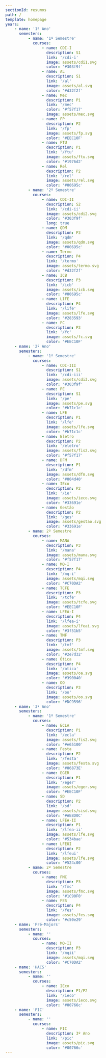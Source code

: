 ```yaml
---
sectionId: resumos
path: /
template: homepage
years:
    - name: '1º Ano'
      semesters:
          - name: '1º Semestre'
            courses:
                - name: CDI-I
                  description: S1
                  link: '/cdi-i'
                  image: assets/cdi1.svg
                  color: '#303f9f'
                - name: AL
                  description: S1
                  link: '/al'
                  image: assets/al.svg
                  color: '#d32f2f'
                - name: Mec
                  description: P1
                  link: '/mec'
                  color: '#f57f17'
                  image: assets/mec.svg
                - name: FP
                  description: P2
                  link: '/fp'
                  image: assets/fp.svg
                  color: '#EEC10F'
                - name: FTU
                  description: P1
                  link: '/ftu'
                  image: assets/ftu.svg
                  color: '#1976d2'
                - name: Rel
                  description: P2
                  link: '/rel'
                  image: assets/rel.svg
                  color: '#00695c'
          - name: '2º Semestre'
            courses:
                - name: CDI-II
                  description: S2
                  link: '/cdi-ii'
                  image: assets/cdi2.svg
                  color: '#303f9f'
                  long: true
                - name: QDM
                  description: P3
                  link: '/qdm'
                  image: assets/qdm.svg
                  color: '#00695c'
                - name: Termo
                  description: P4
                  link: '/termo'
                  image: assets/termo.svg
                  color: '#d32f2f'
                - name: ICB
                  description: P3
                  link: '/icb'
                  image: assets/icb.svg
                  color: '#00695c'
                - name: LIFE
                  description: P4
                  link: '/life'
                  image: assets/lfe.svg
                  color: '#283593'
                - name: FC
                  description: P3
                  link: '/fc'
                  image: assets/fc.svg
                  color: '#EEC10F'
    - name: '2º Ano'
      semesters:
          - name: '1º Semestre'
            courses:
                - name: CDI-III
                  description: S1
                  link: '/cdi-iii'
                  image: assets/cdi3.svg
                  color: '#303f9f'
                - name: PE
                  description: S1
                  link: '/pe'
                  image: assets/pe.svg
                  color: '#b71c1c'
                - name: LFE
                  description: P1
                  link: '/lfe'
                  image: assets/lfe.svg
                  color: '#b71c1c'
                - name: Eletro
                  description: P2
                  link: '/eletro'
                  image: assets/fis2.svg
                  color: '#f57f17'
                - name: DFM
                  description: P1
                  link: '/dfm'
                  image: assets/dfm.svg
                  color: '#004d40'
                - name: IEco
                  description: P2
                  link: '/ie'
                  image: assets/ieco.svg
                  color: '#33691e'
                - name: Gestão
                  description: P2
                  link: '/ges'
                  image: assets/gestao.svg
                  color: '#33691e'
          - name: 2º Semestre
            courses:
                - name: MANA
                  description: P3
                  link: '/mana'
                  image: assets/mana.svg
                  color: '#f57f17'
                - name: MQ-I
                  description: P4
                  link: '/mq-i'
                  image: assets/mqi.svg
                  color: '#C70DA2'
                - name: TCFE
                  description: P3
                  link: '/tcfe'
                  image: assets/tcfe.svg
                  color: '#EEC10F'
                - name: LFEA-I
                  description: P4
                  link: '/lfea-i'
                  image: assets/lfeai.svg
                  color: '#3f51b5'
                - name: TMF
                  description: P3
                  link: '/tmf'
                  image: assets/tmf.svg
                  color: '#2e7d32'
                - name: Ótica
                  description: P4
                  link: '/otica'
                  image: assets/oa.svg
                  color: '#390040'
                - name: OO
                  description: P3
                  link: '/oo'
                  image: assets/oo.svg
                  color: '#DC9596'
    - name: '3º Ano'
      semesters:
          - name: '1º Semestre'
            courses:
                - name: ECLA
                  description: P1
                  link: '/ecla'
                  image: assets/fis2.svg
                  color: '#e65100'
                - name: Festa
                  description: P2
                  link: '/festa'
                  image: assets/festa.svg
                  color: '#06873E'
                - name: EGER
                  description: P1
                  link: '/eger'
                  image: assets/eger.svg
                  color: '#EEC10F'
                - name: SD
                  description: P2
                  link: '/sd'
                  image: assets/sisd.svg
                  color: '#AE8D0C'
                - name: LFEA-II
                  description: P1
                  link: '/lfea-ii'
                  image: assets/lfe.svg
                  color: '#534bae'
                - name: LFEUI
                  description: P2
                  link: '/lfeui'
                  image: assets/lfe.svg
                  color: '#524c00'
          - name: 2º Semestre
            courses:
                - name: FMC
                  description: P3
                  link: '/fmc'
                  image: assets/fmc.svg
                  color: '#1C90F0'
                - name: FES
                  description: P4
                  link: '/fes'
                  image: assets/fes.svg
                  color: '#c50e29'
    - name: 'Pré-Majors'
      semesters:
          - name: ''
            courses:
                - name: MQ-II
                  description: P3
                  link: '/mqii'
                  image: assets/mqi.svg
                  color: '#C70DA2'
    - name: 'HACS'
      semesters:
          - name: ''
            courses:
                - name: IEco
                  description: P1/P2
                  link: '/ieco'
                  image: assets/ieco.svg
                  color: '#00766c'
    - name: 'PIC'
      semesters:
          - name: ''
            courses:
                - name: PIC
                  description: 3º Ano
                  link: '/pic'
                  image: assets/pic.svg
                  color: '#00766c'
---
```

